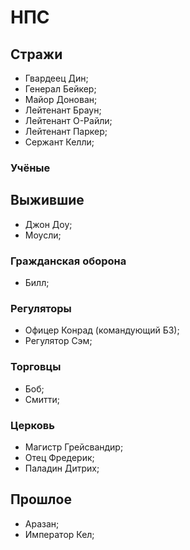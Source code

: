 # НПС

## Стражи

* Гвардеец Дин;
* Генерал Бейкер;
* Майор Донован;
* Лейтенант Браун;
* Лейтенант О-Райли;
* Лейтенант Паркер;
* Сержант Келли;

### Учёные

## Выжившие

* Джон Доу;
* Моусли;

### Гражданская оборона

* Билл;

### Регуляторы

* Офицер Конрад (командующий БЗ);
* Регулятор Сэм;

### Торговцы

* Боб;
* Смитти;

### Церковь

* Магистр Грейсвандир;
* Отец Фредерик;
* Паладин Дитрих;

## Прошлое

* Аразан;
* Император Кел;